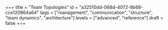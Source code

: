 +++
title = "Team Topologies"
id = "a32510dd-068d-4072-8b68-cce120864a64"
tags = ["management", "communication", "structure", "team dynamics", "architecture"]
levels = ["advanced", "reference"]
draft = false
+++
